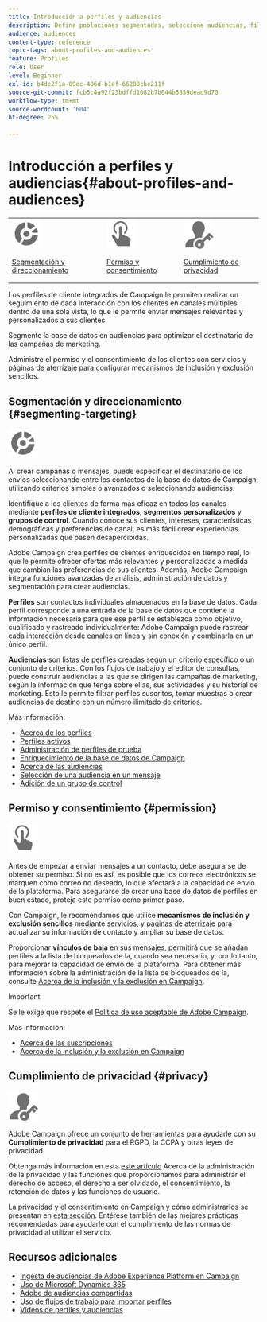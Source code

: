 ```yaml
---
title: Introducción a perfiles y audiencias
description: Defina poblaciones segmentadas, seleccione audiencias, filtre destinatarios, recopile datos y actualice perfiles.
audience: audiences
content-type: reference
topic-tags: about-profiles-and-audiences
feature: Profiles
role: User
level: Beginner
exl-id: b4de2f1a-09ec-486d-b1ef-66208cbe211f
source-git-commit: fcb5c4a92f23bdffd1082b7b044b5859dead9d70
workflow-type: tm+mt
source-wordcount: '604'
ht-degree: 25%

---
```


# Introducción a perfiles y audiencias{#about-profiles-and-audiences}

<table>
<tr>
<td><img src="assets/do-not-localize/icon_segment.svg" width="60px"><p><a href="#segmenting-targeting">Segmentación y direccionamiento</a></p></td>
<td><img src="assets/do-not-localize/icon_permission.svg" width="60px"><p><a href="#permission">Permiso y consentimiento</a></p></td>
<td><img src="assets/do-not-localize/icon_privacy.svg" width="60px"><p><a href="#privacy">Cumplimiento de privacidad</a></p></td></tr>
</table>

Los perfiles de cliente integrados de Campaign le permiten realizar un seguimiento de cada interacción con los clientes en canales múltiples dentro de una sola vista, lo que le permite enviar mensajes relevantes y personalizados a sus clientes.

Segmente la base de datos en audiencias para optimizar el destinatario de las campañas de marketing.

Administre el permiso y el consentimiento de los clientes con servicios y páginas de aterrizaje para configurar mecanismos de inclusión y exclusión sencillos.

## Segmentación y direccionamiento {#segmenting-targeting}

<img src="assets/do-not-localize/icon_segment.svg" width="60px">

Al crear campañas o mensajes, puede especificar el destinatario de los envíos seleccionando entre los contactos de la base de datos de Campaign, utilizando criterios simples o avanzados o seleccionando audiencias.

Identifique a los clientes de forma más eficaz en todos los canales mediante **perfiles de cliente integrados**, **segmentos personalizados** y **grupos de control**. Cuando conoce sus clientes, intereses, características demográficas y preferencias de canal, es más fácil crear experiencias personalizadas que pasen desapercibidas.

Adobe Campaign crea perfiles de clientes enriquecidos en tiempo real, lo que le permite ofrecer ofertas más relevantes y personalizadas a medida que cambian las preferencias de sus clientes. Además, Adobe Campaign integra funciones avanzadas de análisis, administración de datos y segmentación para crear audiencias.

**Perfiles** son contactos individuales almacenados en la base de datos. Cada perfil corresponde a una entrada de la base de datos que contiene la información necesaria para que ese perfil se establezca como objetivo, cualificado y rastreado individualmente: Adobe Campaign puede rastrear cada interacción desde canales en línea y sin conexión y combinarla en un único perfil.

**Audiencias** son listas de perfiles creadas según un criterio específico o un conjunto de criterios. Con los flujos de trabajo y el editor de consultas, puede construir audiencias a las que se dirigen las campañas de marketing, según la información que tenga sobre ellas, sus actividades y su historial de marketing. Esto le permite filtrar perfiles suscritos, tomar muestras o crear audiencias de destino con un número ilimitado de criterios.

Más información:

* [Acerca de los perfiles](../../audiences/using/about-profiles.md)
* [Perfiles activos](../../audiences/using/active-profiles.md)
* [Administración de perfiles de prueba](../../audiences/using/managing-test-profiles.md)
* [Enriquecimiento de la base de datos de Campaign](../../audiences/using/enriching-campaign-database.md)
* [Acerca de las audiencias](../../audiences/using/about-audiences.md)
* [Selección de una audiencia en un mensaje](../../audiences/using/selecting-an-audience-in-a-message.md)
* [Adición de un grupo de control](../../sending/using/control-group.md)

## Permiso y consentimiento {#permission}

<img src="assets/do-not-localize/icon_permission.svg"  width="60px">

Antes de empezar a enviar mensajes a un contacto, debe asegurarse de obtener su permiso. Si no es así, es posible que los correos electrónicos se marquen como correo no deseado, lo que afectará a la capacidad de envío de la plataforma. Para asegurarse de crear una base de datos de perfiles en buen estado, proteja este permiso como primer paso.

Con Campaign, le recomendamos que utilice **mecanismos de inclusión y exclusión sencillos** mediante [servicios](../../audiences/using/creating-a-service.md), y [páginas de aterrizaje](../../channels/using/getting-started-with-landing-pages.md) para actualizar su información de contacto y ampliar su base de datos.

Proporcionar **vínculos de baja** en sus mensajes, permitirá que se añadan perfiles a la lista de bloqueados de la, cuando sea necesario, y, por lo tanto, para mejorar la capacidad de envío de la plataforma. Para obtener más información sobre la administración de la lista de bloqueados de la, consulte [Acerca de la inclusión y la exclusión en Campaign](../../audiences/using/about-opt-in-and-opt-out-in-campaign.md).

>[!IMPORTANT]
>
>Se le exige que respete el [Política de uso aceptable de Adobe Campaign](https://www.adobe.com/legal/terms/aup.html).

Más información:

* [Acerca de las suscripciones](../../audiences/using/about-subscriptions.md)
* [Acerca de la inclusión y la exclusión en Campaign](../../audiences/using/about-opt-in-and-opt-out-in-campaign.md)

## Cumplimiento de privacidad {#privacy}

<img src="assets/do-not-localize/icon_privacy.svg" width="60px">

Adobe Campaign ofrece un conjunto de herramientas para ayudarle con su **Cumplimiento de privacidad** para el RGPD, la CCPA y otras leyes de privacidad.

Obtenga más información en esta [este artículo](https://helpx.adobe.com/es/campaign/kb/campaign-privacy.html) Acerca de la administración de la privacidad y las funciones que proporcionamos para administrar el derecho de acceso, el derecho a ser olvidado, el consentimiento, la retención de datos y las funciones de usuario.

La privacidad y el consentimiento en Campaign y cómo administrarlos se presentan en [esta sección](../../start/using/privacy.md). Entérese también de las mejores prácticas recomendadas para ayudarle con el cumplimiento de las normas de privacidad al utilizar el servicio.

## Recursos adicionales

* [Ingesta de audiencias de Adobe Experience Platform en Campaign](../../integrating/using/ingest-aep-data.md)
* [Uso de Microsoft Dynamics 365](../../integrating/using/d365-acs-get-started.md)
* [Adobe de audiencias compartidas](../../integrating/using/sharing-audiences-with-audience-manager-or-people-core-service.md)
* [Uso de flujos de trabajo para importar perfiles](../../automating/using/creating-import-workflow-templates.md)
* [Vídeos de perfiles y audiencias](https://experienceleague.adobe.com/docs/campaign-standard-learn/tutorials/profiles-and-audiences/creating-profiles-and-audiences.html)

